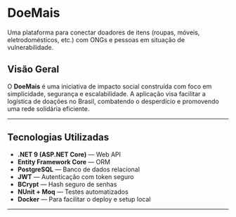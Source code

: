 # DoeMais

Uma plataforma para conectar doadores de itens (roupas, móveis, eletrodomésticos, etc.) com ONGs e pessoas em situação de vulnerabilidade.

## Visão Geral

O **DoeMais** é uma iniciativa de impacto social construída com foco em simplicidade, segurança e escalabilidade. A aplicação visa facilitar a logística de doações no Brasil, combatendo o desperdício e promovendo uma rede solidária eficiente.

---

## Tecnologias Utilizadas

- **.NET 9 (ASP.NET Core)** — Web API
- **Entity Framework Core** — ORM
- **PostgreSQL** — Banco de dados relacional
- **JWT** — Autenticação com token seguro
- **BCrypt** — Hash seguro de senhas
- **NUnit + Moq** — Testes automatizados
- **Docker** — Para facilitar o deploy e setup local

---

